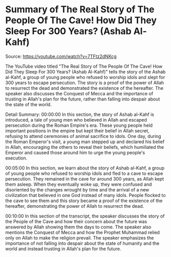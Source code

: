 # Summary of The Real Story of The People Of The Cave! How Did They Sleep For 300 Years? (Ashab Al-Kahf)

Source: https://youtube.com/watch?v=7TFtz2dNKcg

The YouTube video titled "The Real Story of The People Of The Cave! How Did They Sleep For 300 Years? (Ashab Al-Kahf)" tells the story of the Ashab al-Kahf, a group of young people who refused to worship idols and slept for 300 years to escape persecution. The story is a proof of the power of Allah to resurrect the dead and demonstrated the existence of the hereafter. The speaker also discusses the Conquest of Mecca and the importance of trusting in Allah's plan for the future, rather than falling into despair about the state of the world.

Detail Summary: 
00:00:00
In this section, the story of Ashab al-Kahf is introduced, a tale of young men who believed in Allah and escaped persecution during the Roman Empire's era. These young people held important positions in the empire but kept their belief in Allah secret, refusing to attend ceremonies of animal sacrifice to idols. One day, during the Roman Emperor's visit, a young man stepped up and declared his belief in Allah, encouraging the others to reveal their beliefs, which humiliated the Emperor and caused those around him to urge the young people's execution.

00:05:00
In this section, we learn about the story of Ashab al-Kahf, a group of young people who refused to worship idols and fled to a cave to escape persecution. They remained in the cave for around 300 years, as Allah kept them asleep. When they eventually woke up, they were confused and disoriented by the changes wrought by time and the arrival of a new civilization that believed in one God instead of many idols. People flocked to the cave to see them and this story became a proof of the existence of the hereafter, demonstrating the power of Allah to resurrect the dead.

00:10:00
In this section of the transcript, the speaker discusses the story of the People of the Cave and how their concern about the future was answered by Allah showing them the days to come. The speaker also mentions the Conquest of Mecca and how the Prophet Muhammad relied only on Allah to make the religion prevail. The speaker emphasizes the importance of not falling into despair about the state of humanity and the world and instead trusting in Allah's plan for the future.

